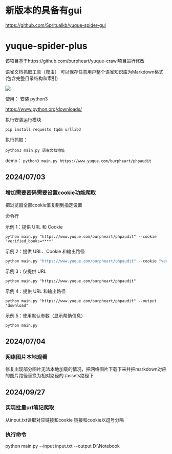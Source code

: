 # 新版本的具备有gui
https://github.com/Spritualkb/yuque-spider-gui

# yuque-spider-plus

该项目基于https://github.com/burpheart/yuque-crawl项目进行修改

语雀文档抓取工具（爬虫） 可以保存任意用户整个语雀知识库为Markdown格式 (包含完整目录结构和索引) 

![](./assets/yuque-demo.png)

使用：
安装 python3

https://www.python.org/downloads/

执行安装运行模块

```shell
pip install requests tqdm urllib3
```

执行抓取：

`python3 main.py 语雀文档地址`

demo：
`python3 main.py https://www.yuque.com/burpheart/phpaudit`



## 2024/07/03

### 增加需要密码需要设置cookie功能爬取

把浏览器全部cookie值复制到指定设置

命令行 

示例 1：提供 URL 和 Cookie

```shell
python main.py "https://www.yuque.com/burpheart/phpaudit" --cookie "verified_books=****"
```


示例 2：提供 URL、Cookie 和输出路径

```python
python main.py "https://www.yuque.com/burpheart/phpaudit" --cookie "verified_books=****" --output "download"
```


示例 3：仅提供 URL

```shell
python main.py "https://www.yuque.com/burpheart/phpaudit"
```

示例 4：提供 URL 和输出路径

```shell
python main.py "https://www.yuque.com/burpheart/phpaudit" --output "download"
```


示例 5：使用默认参数（显示帮助信息）

```shell
python main.py
```



## 2024/07/04

### 网络图片本地观看

修复出现部分图片无法本地加载的情况，把网络图片下载下来并把markdown对应的图片路径替换为相对路径的./assets路径下

## 2024/09/27

### 实现批量url笔记爬取

从input.txt读取对应链接和cookie
链接和cookie以逗号分隔



### 执行命令

python main.py --input input.txt --output D:\Notebook







